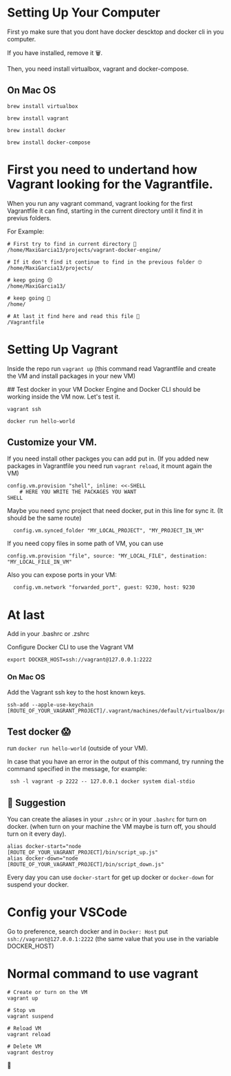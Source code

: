 # Setting Up Your Computer

First yo make sure that you dont have docker descktop and docker cli in you computer.

If you have installed, remove it 🗑.

Then, you need install virtualbox, vagrant and docker-compose.

## On Mac OS

```
brew install virtualbox

brew install vagrant

brew install docker

brew install docker-compose
```

# First you need to undertand how Vagrant looking for the Vagrantfile.

When you run any vagrant command, vagrant looking for the first Vagrantfile it can find, starting in the current directory until it find it in previus folders.

For Example:

```
# First try to find in current directory 🧐
/home/MaxiGarcia13/projects/vagrant-docker-engine/

# If it don't find it continue to find in the previous folder 🙄
/home/MaxiGarcia13/projects/

# keep going 😔
/home/MaxiGarcia13/

# keep going 🤨
/home/

# At last it find here and read this file 🥳
/Vagrantfile
```

# Setting Up Vagrant

Inside the repo run `vagrant up` (this command read Vagrantfile and create the VM and install packages in your new VM)

## Test docker in your VM
Docker Engine and Docker CLI should be working inside the VM now. Let's test it.

```
vagrant ssh

docker run hello-world
```

## Customize your VM.

If you need install other packges you can add put in. (If you added new packages in Vagrantfile you need run `vagrant reload`, it mount again the VM)

```
config.vm.provision "shell", inline: <<-SHELL
    # HERE YOU WRITE THE PACKAGES YOU WANT
SHELL
```

Maybe you need sync project that need docker, put in this line for sync it. (It should be the same route)

```
  config.vm.synced_folder "MY_LOCAL_PROJECT", "MY_PROJECT_IN_VM"
```

If you need copy files in some path of VM, you can use

```
config.vm.provision "file", source: "MY_LOCAL_FILE", destination: "MY_LOCAL_FILE_IN_VM"
```

Also you can expose ports in your VM:

```
  config.vm.network "forwarded_port", guest: 9230, host: 9230
```

# At last

Add in your .bashrc or .zshrc

Configure Docker CLI to use the Vagrant VM

```
export DOCKER_HOST=ssh://vagrant@127.0.0.1:2222
```

### On Mac OS

Add the Vagrant ssh key to the host known keys.

```
ssh-add --apple-use-keychain [ROUTE_OF_YOUR_VAGRANT_PROJECT]/.vagrant/machines/default/virtualbox/private_key
```

## Test docker 😱

run `docker run hello-world` (outside of your VM).

In case that you have an error in the output of this command, try running the command specified in the message, for example:

```
 ssh -l vagrant -p 2222 -- 127.0.0.1 docker system dial-stdio
```

## 🤯 Suggestion

You can create the aliases in your `.zshrc` or in your `.bashrc` for turn on docker. (when turn on your machine the VM maybe is turn off, you should turn on it every day).

```
alias docker-start="node [ROUTE_OF_YOUR_VAGRANT_PROJECT]/bin/script_up.js"
alias docker-down="node [ROUTE_OF_YOUR_VAGRANT_PROJECT]/bin/script_down.js"
```

Every day you can use `docker-start` for get up docker or `docker-down` for suspend your docker.

# Config your VSCode

Go to preference, search docker and in `Docker: Host` put `ssh://vagrant@127.0.0.1:2222` (the same value that you use in the variable DOCKER_HOST)

# Normal command to use vagrant

```
# Create or turn on the VM
vagrant up

# Stop vm
vagrant suspend

# Reload VM
vagrant reload

# Delete VM
vagrant destroy
```

🥳
